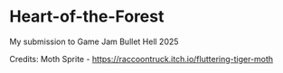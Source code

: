 # Heart-of-the-Forest
My submission to Game Jam Bullet Hell 2025

Credits:
Moth Sprite - https://raccoontruck.itch.io/fluttering-tiger-moth